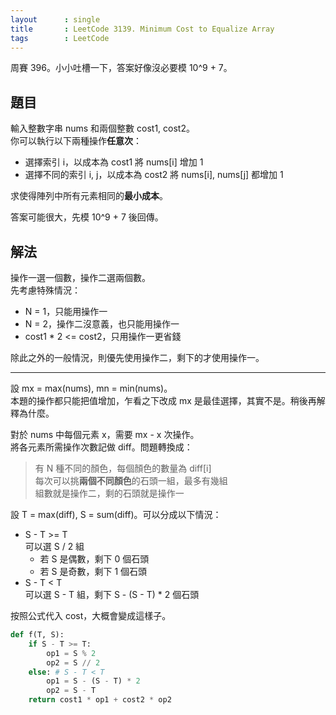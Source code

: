 ```yaml
---
layout      : single
title       : LeetCode 3139. Minimum Cost to Equalize Array
tags        : LeetCode
---
```

周賽 396。小小吐槽一下，答案好像沒必要模 10^9 + 7。  

## 題目

輸入整數字串 nums 和兩個整數 cost1, cost2。  
你可以執行以下兩種操作**任意次**：

- 選擇索引 i，以成本為 cost1 將 nums[i] 增加 1  
- 選擇不同的索引 i, j，以成本為 cost2 將 nums[i], nums[j] 都增加 1  

求使得陣列中所有元素相同的**最小成本**。  

答案可能很大，先模 10^9 + 7 後回傳。  

## 解法

操作一選一個數，操作二選兩個數。  
先考慮特殊情況：

- N = 1，只能用操作一  
- N = 2，操作二沒意義，也只能用操作一  
- cost1 \* 2 <= cost2，只用操作一更省錢  

除此之外的一般情況，則優先使用操作二，剩下的才使用操作一。

---

設 mx = max(nums), mn = min(nums)。  
本題的操作都只能把值增加，乍看之下改成 mx 是最佳選擇，其實不是。稍後再解釋為什麼。  

對於 nums 中每個元素 x，需要 mx - x 次操作。  
將各元素所需操作次數記做 diff。問題轉換成：  
> 有 N 種不同的顏色，每個顏色的數量為 diff[i]  
> 每次可以挑**兩個不同顏色**的石頭一組，最多有幾組  
> 組數就是操作二，剩的石頭就是操作一  

設 T = max(diff), S = sum(diff)。可以分成以下情況：  

- S - T >= T  
    可以選 S / 2 組  
  - 若 S 是偶數，剩下 0 個石頭  
  - 若 S 是奇數，剩下 1 個石頭  
- S - T < T  
    可以選 S - T 組，剩下 S - (S - T) \* 2 個石頭  

按照公式代入 cost，大概會變成這樣子。  

```python
def f(T, S): 
    if S - T >= T:
        op1 = S % 2
        op2 = S // 2
    else: # S - T < T
        op1 = S - (S - T) * 2
        op2 = S - T
    return cost1 * op1 + cost2 * op2
```

